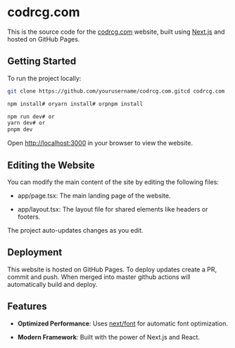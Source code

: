 codrcg.com
==========

This is the source code for the [codrcg.com](https://codrcg.com) website, built using [Next.js](https://nextjs.org/) and hosted on GitHub Pages.

Getting Started
---------------

To run the project locally:

```bash
git clone https://github.com/yourusername/codrcg.com.gitcd codrcg.com
```

```bash
npm install# oryarn install# orpnpm install
```
    

```bash
npm run dev# or 
yarn dev# or
pnpm dev
```

Open [http://localhost:3000](http://localhost:3000) in your browser to view the website.
    

Editing the Website
-------------------

You can modify the main content of the site by editing the following files:

*   app/page.tsx: The main landing page of the website.
    
*   app/layout.tsx: The layout file for shared elements like headers or footers.
    

The project auto-updates changes as you edit.

Deployment
----------

This website is hosted on GitHub Pages. To deploy updates create a PR, commit and push. When merged into master github actions will automatically build and deploy.


Features
--------

*   **Optimized Performance**: Uses [next/font](https://nextjs.org/docs/basic-features/font-optimization) for automatic font optimization.
    
*   **Modern Framework**: Built with the power of Next.js and React.

